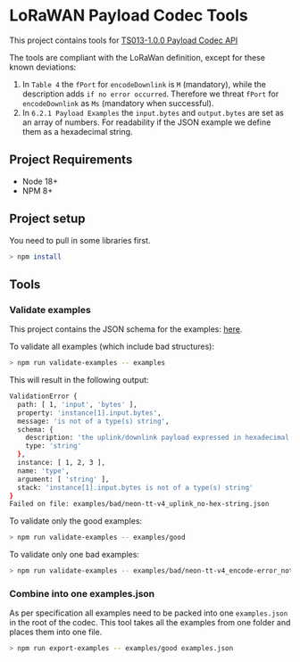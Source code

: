 # LoRaWAN Payload Codec Tools

This project contains tools for [TS013-1.0.0 Payload Codec API](https://resources.lora-alliance.org/technical-specifications/ts013-1-0-0-payload-codec-api)

The tools are compliant with the LoRaWan definition, except for these known deviations:

1. In `Table 4` the `fPort` for `encodeDownlink` is `M` (mandatory), while the description adds `if no error occurred`. Therefore we threat `fPort` for `encodeDownlink` as `Ms` (mandatory when successful).
2. In `6.2.1 Payload Examples` the `input.bytes` and `output.bytes` are set as an array of numbers. For readability if the JSON example we define them as a hexadecimal string.

## Project Requirements

- Node 18+
- NPM 8+

## Project setup

You need to pull in some libraries first.

```sh
> npm install
```

## Tools

### Validate examples

This project contains the JSON schema for the examples: [here](./schemas).

To validate all examples (which include bad structures):

```sh
> npm run validate-examples -- examples
```

This will result in the following output:

```sh
ValidationError {
  path: [ 1, 'input', 'bytes' ],
  property: 'instance[1].input.bytes',
  message: 'is not of a type(s) string',
  schema: {
    description: 'the uplink/downlink payload expressed in hexadecimal',
    type: 'string'
  },
  instance: [ 1, 2, 3 ],
  name: 'type',
  argument: [ 'string' ],
  stack: 'instance[1].input.bytes is not of a type(s) string'
}
Failed on file: examples/bad/neon-tt-v4_uplink_no-hex-string.json
```

To validate only the good examples:

```sh
> npm run validate-examples -- examples/good
```

To validate only one bad examples:

```sh
> npm run validate-examples -- examples/bad/neon-tt-v4_encode-error_not-an-array.json
```

### Combine into one examples.json

As per specification all examples need to be packed into one `examples.json` in the root of the codec.
This tool takes all the examples from one folder and places them into one file.

```sh
> npm run export-examples -- examples/good examples.json
```
